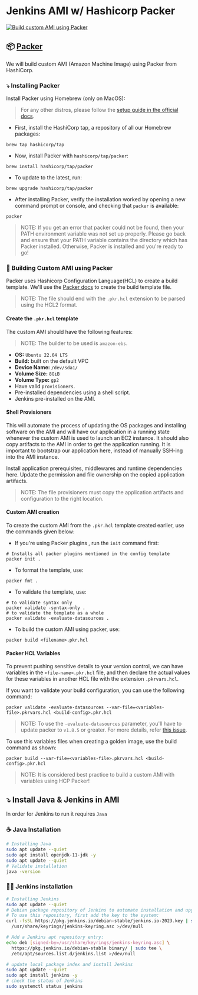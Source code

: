 # Jenkins AMI w/ Hashicorp Packer

[![Build custom AMI using Packer](https://github.com/cyse7125-fall2023-group05/ami-jenkins/actions/workflows/packer-build.yml/badge.svg?branch=master)](https://github.com/cyse7125-fall2023-group05/ami-jenkins/actions/workflows/packer-build.yml)

## :package: [Packer](https://learn.hashicorp.com/tutorials/packer/get-started-install-cli?in=packer/aws-get-started)

We will build custom AMI (Amazon Machine Image) using Packer from HashiCorp.

### :arrow_heading_down: Installing Packer

Install Packer using Homebrew (only on MacOS):

> For any other distros, please follow the [setup guide in the official docs](https://developer.hashicorp.com/packer/tutorials/docker-get-started/get-started-install-cli).

- First, install the HashiCorp tap, a repository of all our Homebrew packages:

```shell
brew tap hashicorp/tap
```

- Now, install Packer with `hashicorp/tap/packer`:

```shell
brew install hashicorp/tap/packer
```

- To update to the latest, run:

```shell
brew upgrade hashicorp/tap/packer
```

- After installing Packer, verify the installation worked by opening a new command prompt or console, and checking that `packer` is available:

```shell
packer
```

> NOTE: If you get an error that packer could not be found, then your PATH environment variable was not set up properly. Please go back and ensure that your PATH variable contains the directory which has Packer installed. Otherwise, Packer is installed and you're ready to go!

### :wrench: Building Custom AMI using Packer

Packer uses Hashicorp Configuration Language(HCL) to create a build template. We'll use the [Packer docs](https://www.packer.io/docs/templates/hcl_templates) to create the build template file.

> NOTE: The file should end with the `.pkr.hcl` extension to be parsed using the HCL2 format.

#### Create the `.pkr.hcl` template

The custom AMI should have the following features:

> NOTE: The builder to be used is `amazon-ebs`.

- **OS:** `Ubuntu 22.04 LTS`
- **Build:** built on the default VPC
- **Device Name:** `/dev/sda1/`
- **Volume Size:** `8GiB`
- **Volume Type:** `gp2`
- Have valid `provisioners`.
- Pre-installed dependencies using a shell script.
- Jenkins pre-installed on the AMI.

#### Shell Provisioners

This will automate the process of updating the OS packages and installing software on the AMI and will have our application in a running state whenever the custom AMI is used to launch an EC2 instance. It should also copy artifacts to the AMI in order to get the application running. It is important to bootstrap our application here, instead of manually SSH-ing into the AMI instance.

Install application prerequisites, middlewares and runtime dependencies here. Update the permission and file ownership on the copied application artifacts.

> NOTE: The file provisioners must copy the application artifacts and configuration to the right location.

#### Custom AMI creation

To create the custom AMI from the `.pkr.hcl` template created earlier, use the commands given below:

- If you're using Packer plugins , run the `init` command first:

```shell
# Installs all packer plugins mentioned in the config template
packer init .
```

- To format the template, use:

```shell
packer fmt .
```

- To validate the template, use:

```shell
# to validate syntax only
packer validate -syntax-only .
# to validate the template as a whole
packer validate -evaluate-datasources .
```

- To build the custom AMI using packer, use:

```shell
packer build <filename>.pkr.hcl
```

#### Packer HCL Variables

To prevent pushing sensitive details to your version control, we can have variables in the `<file-name>.pkr.hcl` file, and then declare the actual values for these variables in another HCL file with the extension `.pkrvars.hcl`.

If you want to validate your build configuration, you can use the following command:

```shell
packer validate -evaluate-datasources --var-file=<variables-file>.pkrvars.hcl <build-config>.pkr.hcl
```

> NOTE: To use the `-evaluate-datasources` parameter, you'll have to update packer to `v1.8.5` or greater. For more details, refer [this issue](https://github.com/hashicorp/packer/issues/12056).

To use this variables files when creating a golden image, use the build command as shown:

```shell
packer build --var-file=<variables-file>.pkrvars.hcl <build-config>.pkr.hcl
```

> NOTE: It is considered best practice to build a custom AMI with variables using HCP Packer!

## ⤵️ Install Java & Jenkins in AMI

In order for Jenkins to run it requires `Java`

### ☕️ Java Installation

```bash
# Installing Java
sudo apt update --quiet
sudo apt install openjdk-11-jdk -y
sudo apt update --quiet
# Validate installation
java -version
```

### 💁‍♂️ Jenkins installation

```bash
# Installing Jenkins
sudo apt update --quiet
# Debian package repository of Jenkins to automate installation and upgrade.
# To use this repository, first add the key to the system:
curl -fsSL https://pkg.jenkins.io/debian-stable/jenkins.io-2023.key | sudo tee \
  /usr/share/keyrings/jenkins-keyring.asc >/dev/null

# Add a Jenkins apt repository entry:
echo deb [signed-by=/usr/share/keyrings/jenkins-keyring.asc] \
  https://pkg.jenkins.io/debian-stable binary/ | sudo tee \
  /etc/apt/sources.list.d/jenkins.list >/dev/null

# update local package index and install Jenkins
sudo apt update --quiet
sudo apt install jenkins -y
# check the status of Jenkins
sudo systemctl status jenkins
```
